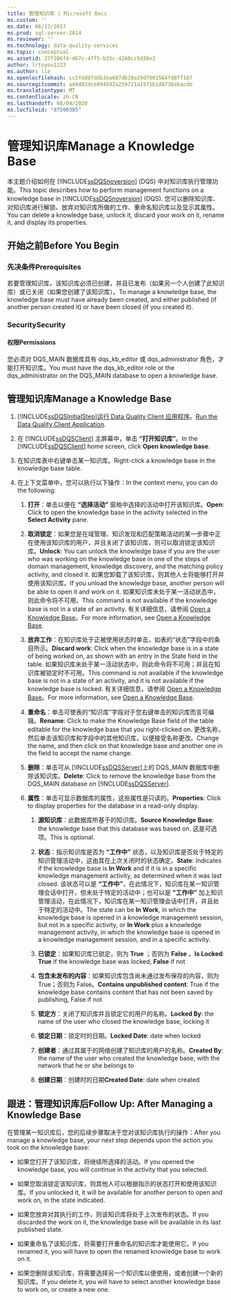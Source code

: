 ```yaml
---
title: 管理知识库 | Microsoft Docs
ms.custom: ''
ms.date: 06/13/2017
ms.prod: sql-server-2014
ms.reviewer: ''
ms.technology: data-quality-services
ms.topic: conceptual
ms.assetid: 27f306f4-d67c-47f5-b35c-4260cc5d36e3
author: lrtoyou1223
ms.author: lle
ms.openlocfilehash: cc5fdd87ddb3ea687db10a29d7001564fd8ff107
ms.sourcegitcommit: ad4d92dce894592a259721a1571b1d8736abacdb
ms.translationtype: MT
ms.contentlocale: zh-CN
ms.lasthandoff: 08/04/2020
ms.locfileid: "87590385"
---
```

# <a name="manage-a-knowledge-base"></a><span data-ttu-id="91101-102">管理知识库</span><span class="sxs-lookup"><span data-stu-id="91101-102">Manage a Knowledge Base</span></span>
  <span data-ttu-id="91101-103">本主题介绍如何在 [!INCLUDE[ssDQSnoversion](../includes/ssdqsnoversion-md.md)] (DQS) 中对知识库执行管理功能。</span><span class="sxs-lookup"><span data-stu-id="91101-103">This topic describes how to perform management functions on a knowledge base in [!INCLUDE[ssDQSnoversion](../includes/ssdqsnoversion-md.md)] (DQS).</span></span> <span data-ttu-id="91101-104">您可以删除知识库、对知识库进行解锁、放弃对知识库所做的工作、重命名知识库以及显示其属性。</span><span class="sxs-lookup"><span data-stu-id="91101-104">You can delete a knowledge base, unlock it, discard your work on it, rename it, and display its properties.</span></span>  
  
##  <a name="before-you-begin"></a><a name="BeforeYouBegin"></a> <span data-ttu-id="91101-105">开始之前</span><span class="sxs-lookup"><span data-stu-id="91101-105">Before You Begin</span></span>  
  
###  <a name="prerequisites"></a><a name="Prerequisites"></a><span data-ttu-id="91101-106">先决条件</span><span class="sxs-lookup"><span data-stu-id="91101-106">Prerequisites</span></span>  
 <span data-ttu-id="91101-107">若要管理知识库，该知识库必须已创建，并且已发布（如果另一个人创建了此知识库）或已关闭（如果您创建了该知识库）。</span><span class="sxs-lookup"><span data-stu-id="91101-107">To manage a knowledge base, the knowledge base must have already been created, and either published (if another person created it) or have been closed (if you created it).</span></span>  
  
###  <a name="security"></a><a name="Security"></a> <span data-ttu-id="91101-108">Security</span><span class="sxs-lookup"><span data-stu-id="91101-108">Security</span></span>  
  
####  <a name="permissions"></a><a name="Permissions"></a> <span data-ttu-id="91101-109">权限</span><span class="sxs-lookup"><span data-stu-id="91101-109">Permissions</span></span>  
 <span data-ttu-id="91101-110">您必须对 DQS_MAIN 数据库具有 dqs_kb_editor 或 dqs_administrator 角色，才能打开知识库。</span><span class="sxs-lookup"><span data-stu-id="91101-110">You must have the dqs_kb_editor role or the dqs_administrator on the DQS_MAIN database to open a knowledge base.</span></span>  
  
##  <a name="manage-a-knowledge-base"></a><a name="Manage"></a><span data-ttu-id="91101-111">管理知识库</span><span class="sxs-lookup"><span data-stu-id="91101-111">Manage a Knowledge Base</span></span>  
  
1.  [!INCLUDE[ssDQSInitialStep](../includes/ssdqsinitialstep-md.md)]<span data-ttu-id="91101-112">[运行 Data Quality Client 应用程序](../../2014/data-quality-services/run-the-data-quality-client-application.md)。</span><span class="sxs-lookup"><span data-stu-id="91101-112">[Run the Data Quality Client Application](../../2014/data-quality-services/run-the-data-quality-client-application.md).</span></span>  
  
2.  <span data-ttu-id="91101-113">在 [!INCLUDE[ssDQSClient](../includes/ssdqsclient-md.md)] 主屏幕中，单击 **“打开知识库”**。</span><span class="sxs-lookup"><span data-stu-id="91101-113">In the [!INCLUDE[ssDQSClient](../includes/ssdqsclient-md.md)] home screen, click **Open knowledge base**.</span></span>  
  
3.  <span data-ttu-id="91101-114">在知识库表中右键单击某一知识库。</span><span class="sxs-lookup"><span data-stu-id="91101-114">Right-click a knowledge base in the knowledge base table.</span></span>  
  
4.  <span data-ttu-id="91101-115">在上下文菜单中，您可以执行以下操作：</span><span class="sxs-lookup"><span data-stu-id="91101-115">In the context menu, you can do the following:</span></span>  
  
    1.  <span data-ttu-id="91101-116">**打开**：单击以便在 **“选择活动”** 窗格中选择的活动中打开该知识库。</span><span class="sxs-lookup"><span data-stu-id="91101-116">**Open**: Click to open the knowledge base in the activity selected in the **Select Activity** pane.</span></span>  
  
    2.  <span data-ttu-id="91101-117">**取消锁定**：如果您是在域管理、知识发现和匹配策略活动的某一步骤中正在使用该知识库的用户，并且关闭了该知识库，则可以取消锁定该知识库。</span><span class="sxs-lookup"><span data-stu-id="91101-117">**Unlock**: You can unlock the knowledge base if you are the user who was working on the knowledge base in one of the steps of domain management, knowledge discovery, and the matching policy activity, and closed it.</span></span> <span data-ttu-id="91101-118">如果您卸载了该知识库，则其他人士将能够打开并使用该知识库。</span><span class="sxs-lookup"><span data-stu-id="91101-118">If you unload the knowledge base, another person will be able to open it and work on it.</span></span> <span data-ttu-id="91101-119">如果知识库未处于某一活动状态中，则此命令将不可用。</span><span class="sxs-lookup"><span data-stu-id="91101-119">This command is not available if the knowledge base is not in a state of an activity.</span></span> <span data-ttu-id="91101-120">有关详细信息，请参阅 [Open a Knowledge Base](../../2014/data-quality-services/open-a-knowledge-base.md)。</span><span class="sxs-lookup"><span data-stu-id="91101-120">For more information, see [Open a Knowledge Base](../../2014/data-quality-services/open-a-knowledge-base.md).</span></span>  
  
    3.  <span data-ttu-id="91101-121">**放弃工作**：在知识库处于正被使用状态时单击，如表的“状态”字段中的条目所示。</span><span class="sxs-lookup"><span data-stu-id="91101-121">**Discard work**: Click when the knowledge base is in a state of being worked on, as shown with an entry in the State field in the table.</span></span> <span data-ttu-id="91101-122">如果知识库未处于某一活动状态中，则此命令将不可用；并且在知识库被锁定时不可用。</span><span class="sxs-lookup"><span data-stu-id="91101-122">This command is not available if the knowledge base is not in a state of an activity, and it is not available if the knowledge base is locked.</span></span> <span data-ttu-id="91101-123">有关详细信息，请参阅 [Open a Knowledge Base](../../2014/data-quality-services/open-a-knowledge-base.md)。</span><span class="sxs-lookup"><span data-stu-id="91101-123">For more information, see [Open a Knowledge Base](../../2014/data-quality-services/open-a-knowledge-base.md).</span></span>  
  
    4.  <span data-ttu-id="91101-124">**重命名**：单击可使表的“知识库”字段对于您右键单击的知识库而言可编辑。</span><span class="sxs-lookup"><span data-stu-id="91101-124">**Rename**: Click to make the Knowledge Base field of the table editable for the knowledge base that you right-clicked on.</span></span> <span data-ttu-id="91101-125">更改名称，然后单击该知识库和字段中的其他知识库，以便接受名称更改。</span><span class="sxs-lookup"><span data-stu-id="91101-125">Change the name, and then click on that knowledge base and another one in the field to accept the name change.</span></span>  
  
    5.  <span data-ttu-id="91101-126">**删除**：单击可从 [!INCLUDE[ssDQSServer](../includes/ssdqsserver-md.md)]上的 DQS_MAIN 数据库中删除该知识库。</span><span class="sxs-lookup"><span data-stu-id="91101-126">**Delete**: Click to remove the knowledge base from the DQS_MAIN database on [!INCLUDE[ssDQSServer](../includes/ssdqsserver-md.md)].</span></span>  
  
    6.  <span data-ttu-id="91101-127">**属性**：单击可显示数据库的属性，这些属性是只读的。</span><span class="sxs-lookup"><span data-stu-id="91101-127">**Properties**: Click to display properties for the database in a read-only display.</span></span>  
  
        1.  <span data-ttu-id="91101-128">**源知识库**：此数据库所基于的知识库。</span><span class="sxs-lookup"><span data-stu-id="91101-128">**Source Knowledge Base**: the knowledge base that this database was based on.</span></span> <span data-ttu-id="91101-129">这是可选项。</span><span class="sxs-lookup"><span data-stu-id="91101-129">This is optional.</span></span>  
  
        2.  <span data-ttu-id="91101-130">**状态**：指示知识库是否为 **“工作中”** 状态，以及知识库是否处于特定的知识管理活动中，这由其在上次关闭时的状态确定。</span><span class="sxs-lookup"><span data-stu-id="91101-130">**State**: Indicates if the knowledge base is **In Work** and if it is in a specific knowledge management activity, as determined when it was last closed.</span></span> <span data-ttu-id="91101-131">该状态可以是 **“工作中”**，在此情况下，知识库在某一知识管理会话中打开，但未处于特定的活动中；也可以是 **“工作中”** 加上知识管理活动，在此情况下，知识库在某一知识管理会话中打开，并且处于特定的活动中。</span><span class="sxs-lookup"><span data-stu-id="91101-131">The state can be **In Work**, in which the knowledge base is opened in a knowledge management session, but not in a specific activity, or **In Work** plus a knowledge management activity, in which the knowledge base is opened in a knowledge management session, and in a specific activity.</span></span>  
  
        3.  <span data-ttu-id="91101-132">**已锁定**：如果知识库已锁定，则为 **True** ；否则为 **False** 。</span><span class="sxs-lookup"><span data-stu-id="91101-132">**Is Locked**: **True** if the knowledge base was locked, **False** if not</span></span>  
  
        4.  <span data-ttu-id="91101-133">**包含未发布的内容**：如果知识库包含尚未通过发布保存的内容，则为 True；否则为 False。</span><span class="sxs-lookup"><span data-stu-id="91101-133">**Contains unpublished content**: True if the knowledge base contains content that has not been saved by publishing, False if not</span></span>  
  
        5.  <span data-ttu-id="91101-134">**锁定方**：关闭了知识库并且锁定它的用户的名称。</span><span class="sxs-lookup"><span data-stu-id="91101-134">**Locked By**: the name of the user who closed the knowledge base, locking it</span></span>  
  
        6.  <span data-ttu-id="91101-135">**锁定日期**：锁定时的日期。</span><span class="sxs-lookup"><span data-stu-id="91101-135">**Locked Date**: date when locked</span></span>  
  
        7.  <span data-ttu-id="91101-136">**创建者**：通过其属于的网络创建了知识库的用户的名称。</span><span class="sxs-lookup"><span data-stu-id="91101-136">**Created By**: the name of the user who created the knowledge base, with the network that he or she belongs to</span></span>  
  
        8.  <span data-ttu-id="91101-137">**创建日期**：创建时的日期</span><span class="sxs-lookup"><span data-stu-id="91101-137">**Created Date**: date when created</span></span>  
  
##  <a name="follow-up-after-managing-a-knowledge-base"></a><a name="FollowUp"></a> <span data-ttu-id="91101-138">跟进：管理知识库后</span><span class="sxs-lookup"><span data-stu-id="91101-138">Follow Up: After Managing a Knowledge Base</span></span>  
 <span data-ttu-id="91101-139">在管理某一知识库后，您的后续步骤取决于您对该知识库执行的操作：</span><span class="sxs-lookup"><span data-stu-id="91101-139">After you manage a knowledge base, your next step depends upon the action you took on the knowledge base:</span></span>  
  
-   <span data-ttu-id="91101-140">如果您打开了该知识库，将继续所选择的活动。</span><span class="sxs-lookup"><span data-stu-id="91101-140">If you opened the knowledge base, you will continue in the activity that you selected.</span></span>  
  
-   <span data-ttu-id="91101-141">如果您取消锁定该知识库，则其他人可以根据指示的状态打开和使用该知识库。</span><span class="sxs-lookup"><span data-stu-id="91101-141">If you unlocked it, it will be available for another person to open and work on, in the state indicated.</span></span>  
  
-   <span data-ttu-id="91101-142">如果您放弃对其执行的工作，则该知识库将处于上次发布的状态。</span><span class="sxs-lookup"><span data-stu-id="91101-142">If you discarded the work on it, the knowledge base will be available in its last published state.</span></span>  
  
-   <span data-ttu-id="91101-143">如果重命名了该知识库，将需要打开重命名的知识库才能使用它。</span><span class="sxs-lookup"><span data-stu-id="91101-143">If you renamed it, you will have to open the renamed knowledge base to work on it.</span></span>  
  
-   <span data-ttu-id="91101-144">如果您删除该知识库，将需要选择另一个知识库以便使用，或者创建一个新的知识库。</span><span class="sxs-lookup"><span data-stu-id="91101-144">If you delete it, you will have to select another knowledge base to work on, or create a new one.</span></span>  
  
  

